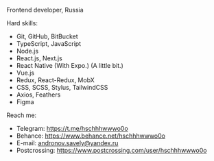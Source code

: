 Frontend developer, Russia

Hard skills:

- Git, GitHub, BitBucket
- TypeScript, JavaScript
- Node.js
- React.js, Next.js
- React Native (With Expo.) (A little bit.)
- Vue.js
- Redux, React-Redux, MobX
- CSS, SCSS, Stylus, TailwindCSS
- Axios, Feathers
- Figma

Reach me:

- Telegram: https://t.me/hschhhwwwo0o
- Behance: https://www.behance.net/hschhhwwwo0o
- E-mail: andronov.savely@yandex.ru
- Postcrossing: https://www.postcrossing.com/user/hschhhwwwo0o
